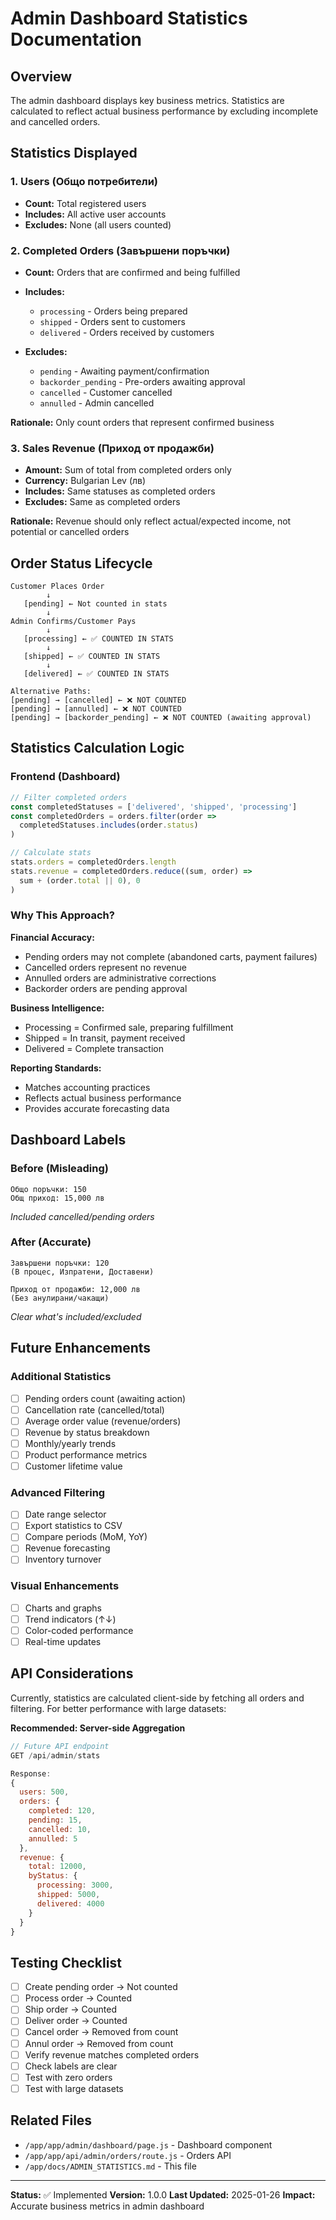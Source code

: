 # Admin Dashboard Statistics Documentation

## Overview
The admin dashboard displays key business metrics. Statistics are calculated to reflect actual business performance by excluding incomplete and cancelled orders.

## Statistics Displayed

### 1. Users (Общо потребители)
- **Count:** Total registered users
- **Includes:** All active user accounts
- **Excludes:** None (all users counted)

### 2. Completed Orders (Завършени поръчки)
- **Count:** Orders that are confirmed and being fulfilled
- **Includes:**
  - `processing` - Orders being prepared
  - `shipped` - Orders sent to customers
  - `delivered` - Orders received by customers

- **Excludes:**
  - `pending` - Awaiting payment/confirmation
  - `backorder_pending` - Pre-orders awaiting approval
  - `cancelled` - Customer cancelled
  - `annulled` - Admin cancelled

**Rationale:** Only count orders that represent confirmed business

### 3. Sales Revenue (Приход от продажби)
- **Amount:** Sum of total from completed orders only
- **Currency:** Bulgarian Lev (лв)
- **Includes:** Same statuses as completed orders
- **Excludes:** Same as completed orders

**Rationale:** Revenue should only reflect actual/expected income, not potential or cancelled orders

## Order Status Lifecycle

```
Customer Places Order
        ↓
   [pending] ← Not counted in stats
        ↓
Admin Confirms/Customer Pays
        ↓
   [processing] ← ✅ COUNTED IN STATS
        ↓
   [shipped] ← ✅ COUNTED IN STATS
        ↓
   [delivered] ← ✅ COUNTED IN STATS

Alternative Paths:
[pending] → [cancelled] ← ❌ NOT COUNTED
[pending] → [annulled] ← ❌ NOT COUNTED
[pending] → [backorder_pending] ← ❌ NOT COUNTED (awaiting approval)
```

## Statistics Calculation Logic

### Frontend (Dashboard)
```javascript
// Filter completed orders
const completedStatuses = ['delivered', 'shipped', 'processing']
const completedOrders = orders.filter(order => 
  completedStatuses.includes(order.status)
)

// Calculate stats
stats.orders = completedOrders.length
stats.revenue = completedOrders.reduce((sum, order) => 
  sum + (order.total || 0), 0
)
```

### Why This Approach?

**Financial Accuracy:**
- Pending orders may not complete (abandoned carts, payment failures)
- Cancelled orders represent no revenue
- Annulled orders are administrative corrections
- Backorder orders are pending approval

**Business Intelligence:**
- Processing = Confirmed sale, preparing fulfillment
- Shipped = In transit, payment received
- Delivered = Complete transaction

**Reporting Standards:**
- Matches accounting practices
- Reflects actual business performance
- Provides accurate forecasting data

## Dashboard Labels

### Before (Misleading)
```
Общо поръчки: 150
Общ приход: 15,000 лв
```
*Included cancelled/pending orders*

### After (Accurate)
```
Завършени поръчки: 120
(В процес, Изпратени, Доставени)

Приход от продажби: 12,000 лв
(Без анулирани/чакащи)
```
*Clear what's included/excluded*

## Future Enhancements

### Additional Statistics
- [ ] Pending orders count (awaiting action)
- [ ] Cancellation rate (cancelled/total)
- [ ] Average order value (revenue/orders)
- [ ] Revenue by status breakdown
- [ ] Monthly/yearly trends
- [ ] Product performance metrics
- [ ] Customer lifetime value

### Advanced Filtering
- [ ] Date range selector
- [ ] Export statistics to CSV
- [ ] Compare periods (MoM, YoY)
- [ ] Revenue forecasting
- [ ] Inventory turnover

### Visual Enhancements
- [ ] Charts and graphs
- [ ] Trend indicators (↑↓)
- [ ] Color-coded performance
- [ ] Real-time updates

## API Considerations

Currently, statistics are calculated client-side by fetching all orders and filtering. For better performance with large datasets:

**Recommended: Server-side Aggregation**
```javascript
// Future API endpoint
GET /api/admin/stats

Response:
{
  users: 500,
  orders: {
    completed: 120,
    pending: 15,
    cancelled: 10,
    annulled: 5
  },
  revenue: {
    total: 12000,
    byStatus: {
      processing: 3000,
      shipped: 5000,
      delivered: 4000
    }
  }
}
```

## Testing Checklist

- [ ] Create pending order → Not counted
- [ ] Process order → Counted
- [ ] Ship order → Counted
- [ ] Deliver order → Counted
- [ ] Cancel order → Removed from count
- [ ] Annul order → Removed from count
- [ ] Verify revenue matches completed orders
- [ ] Check labels are clear
- [ ] Test with zero orders
- [ ] Test with large datasets

## Related Files
- `/app/app/admin/dashboard/page.js` - Dashboard component
- `/app/app/api/admin/orders/route.js` - Orders API
- `/app/docs/ADMIN_STATISTICS.md` - This file

---

**Status:** ✅ Implemented
**Version:** 1.0.0
**Last Updated:** 2025-01-26
**Impact:** Accurate business metrics in admin dashboard
